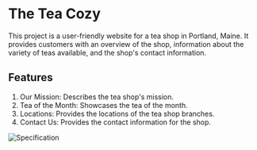 # The Tea Cozy

This project is a user-friendly website for a tea shop in Portland, Maine. It provides customers with an overview of the shop, information about the variety of teas available, and the shop's contact information.

## Features
1. Our Mission: Describes the tea shop's mission.
2. Tea of the Month: Showcases the tea of the month.
3. Locations: Provides the locations of the tea shop branches.
4. Contact Us: Provides the contact information for the shop.

![Specification](https://github.com/belatrix450666/tea-shop/assets/113530959/7d05ff06-0d96-4ef7-be1e-89b2a29c4f86)
